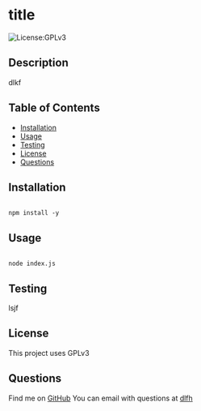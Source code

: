 
# title

![License:GPLv3](https://img.shields.io/badge/license-GPLv3-blue)

## Description

 dlkf

 ## Table of Contents
 
 - [Installation](#installation)
 - [Usage](#usage)
 - [Testing](#test)
 - [License](#license)
 - [Questions](#questions)


## Installation 

<code>
npm install -y
</code>

## Usage

<code>
node index.js
</code>

## Testing 

lsjf

## License

This project uses GPLv3
            
## Questions
Find me on [GitHub](https://github.com/lskdf)
You can email with questions at [dlfh](mailto:dlfh) 